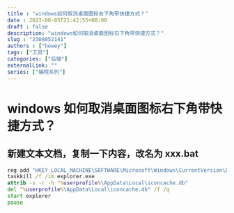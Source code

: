```yaml
---
title : "windows如何取消桌面图标右下角带快捷方式？"
date : 2023-08-05T21:42:55+08:00
draft : false
description: "windows如何取消桌面图标右下角带快捷方式？"
slug : "2308052141"
authors : ["howey"]
tags: ["工具"]
categories: ["后端"]
externalLink: ""
series: ["编程系列"]
---
```


# windows 如何取消桌面图标右下角带快捷方式？

## 新建文本文档，复制一下内容，改名为 xxx.bat

```bat
reg add "HKEY_LOCAL_MACHINE\SOFTWARE\Microsoft\Windows\CurrentVersion\Explorer\Shell Icons" /v 29 /d "%systemroot%\system32\imageres.dll,197" /t reg_sz /f
taskkill /f /im explorer.exe
attrib -s -r -h "%userprofile%\AppData\Local\iconcache.db"
del "%userprofile%\AppData\Local\iconcache.db" /f /q
start explorer
pause
```
